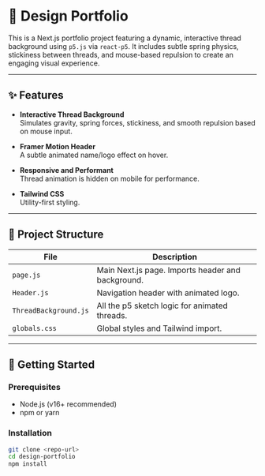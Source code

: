 # 🎨 Design Portfolio

This is a Next.js portfolio project featuring a dynamic, interactive thread background using `p5.js` via `react-p5`. It includes subtle spring physics, stickiness between threads, and mouse-based repulsion to create an engaging visual experience.

---

## ✨ Features

- **Interactive Thread Background**  
  Simulates gravity, spring forces, stickiness, and smooth repulsion based on mouse input.

- **Framer Motion Header**  
  A subtle animated name/logo effect on hover.

- **Responsive and Performant**  
  Thread animation is hidden on mobile for performance.

- **Tailwind CSS**  
  Utility-first styling.

---

## 📁 Project Structure

| File                      | Description                                   |
|---------------------------|-----------------------------------------------|
| `page.js`                | Main Next.js page. Imports header and background. |
| `Header.js`              | Navigation header with animated logo.         |
| `ThreadBackground.js`    | All the p5 sketch logic for animated threads. |
| `globals.css`            | Global styles and Tailwind import.            |

---

## 🚀 Getting Started

### Prerequisites
- Node.js (v16+ recommended)
- npm or yarn

### Installation

```bash
git clone <repo-url>
cd design-portfolio
npm install
